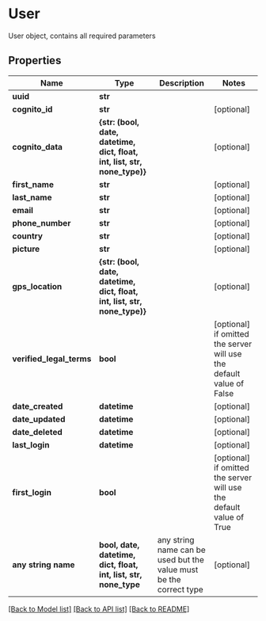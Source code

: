 # User

User object, contains all required parameters

## Properties
Name | Type | Description | Notes
------------ | ------------- | ------------- | -------------
**uuid** | **str** |  | 
**cognito_id** | **str** |  | [optional] 
**cognito_data** | **{str: (bool, date, datetime, dict, float, int, list, str, none_type)}** |  | [optional] 
**first_name** | **str** |  | [optional] 
**last_name** | **str** |  | [optional] 
**email** | **str** |  | [optional] 
**phone_number** | **str** |  | [optional] 
**country** | **str** |  | [optional] 
**picture** | **str** |  | [optional] 
**gps_location** | **{str: (bool, date, datetime, dict, float, int, list, str, none_type)}** |  | [optional] 
**verified_legal_terms** | **bool** |  | [optional]  if omitted the server will use the default value of False
**date_created** | **datetime** |  | [optional] 
**date_updated** | **datetime** |  | [optional] 
**date_deleted** | **datetime** |  | [optional] 
**last_login** | **datetime** |  | [optional] 
**first_login** | **bool** |  | [optional]  if omitted the server will use the default value of True
**any string name** | **bool, date, datetime, dict, float, int, list, str, none_type** | any string name can be used but the value must be the correct type | [optional]

[[Back to Model list]](../README.md#documentation-for-models) [[Back to API list]](../README.md#documentation-for-api-endpoints) [[Back to README]](../README.md)


